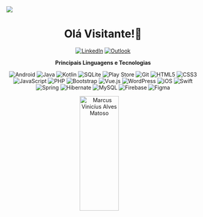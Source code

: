 <img src="https://1.bp.blogspot.com/-7A4WynwLsMw/XbBpCXG8fHI/AAAAAAAAMt4/uOa1bpLskYgrwGbllhSu2SDj_Mig8SXJQCLcBGAsYHQ/s1600/2000_600px.gif"/>

<h1 align="center">Olá Visitante!👋</h1>

<div align="center">

  <a href="https://www.linkedin.com/in/marcus-vinicius-a-matoso/">![LinkedIn](https://img.shields.io/badge/LinkedIn-0A66C2.svg?style=for-the-badge&logo=LinkedIn&logoColor=white)</a>
  <a href="mailto:marcus_matoso@hotmail.com">![Outlook](https://img.shields.io/badge/Microsoft%20Outlook-0078D4.svg?style=for-the-badge&logo=Microsoft-Outlook&logoColor=white)</a>

</div>

<div align="center">

**Principais Linguagens e Tecnologias**

 ![Android](https://img.shields.io/badge/Android-3DDC84?style=for-the-badge&logo=android&logoColor=white)
 ![Java](https://img.shields.io/badge/java-%23ED8B00.svg?style=for-the-badge&logo=openjdk&logoColor=white)
 ![Kotlin](https://img.shields.io/badge/kotlin-%237F52FF.svg?style=for-the-badge&logo=kotlin&logoColor=white)
 ![SQLite](https://img.shields.io/badge/sqlite-%2307405e.svg?style=for-the-badge&logo=sqlite&logoColor=white)
 ![Play Store](https://img.shields.io/badge/Google_Play-414141?style=for-the-badge&logo=google-play&logoColor=white)
 ![Git](https://img.shields.io/badge/git-%23F05033.svg?style=for-the-badge&logo=git&logoColor=white)
 ![HTML5](https://img.shields.io/badge/html5-%23E34F26.svg?style=for-the-badge&logo=html5&logoColor=white)
 ![CSS3](https://img.shields.io/badge/css3-%231572B6.svg?style=for-the-badge&logo=css3&logoColor=white)
 ![JavaScript](https://img.shields.io/badge/javascript-%23323330.svg?style=for-the-badge&logo=javascript&logoColor=%23F7DF1E)
 ![PHP](https://img.shields.io/badge/php-%23777BB4.svg?style=for-the-badge&logo=php&logoColor=white)
 ![Bootstrap](https://img.shields.io/badge/bootstrap-%238511FA.svg?style=for-the-badge&logo=bootstrap&logoColor=white)
 ![Vue.js](https://img.shields.io/badge/vuejs-%2335495e.svg?style=for-the-badge&logo=vuedotjs&logoColor=%234FC08D)
 ![WordPress](https://img.shields.io/badge/WordPress-%23117AC9.svg?style=for-the-badge&logo=WordPress&logoColor=white)
 ![iOS](https://img.shields.io/badge/iOS-000000?style=for-the-badge&logo=ios&logoColor=white)
 ![Swift](https://img.shields.io/badge/swift-F54A2A?style=for-the-badge&logo=swift&logoColor=white)
 ![Spring](https://img.shields.io/badge/spring-%236DB33F.svg?style=for-the-badge&logo=spring&logoColor=white)
 ![Hibernate](https://img.shields.io/badge/Hibernate-59666C?style=for-the-badge&logo=Hibernate&logoColor=white)
 ![MySQL](https://img.shields.io/badge/mysql-%2300f.svg?style=for-the-badge&logo=mysql&logoColor=white)
 ![Firebase](https://img.shields.io/badge/firebase-%23039BE5.svg?style=for-the-badge&logo=firebase)
 ![Figma](https://img.shields.io/badge/figma-%23F24E1E.svg?style=for-the-badge&logo=figma&logoColor=white)
</div>

<div align="center">
<img src="https://github-readme-stats.vercel.app/api?username=viniciusmatoso&&theme=dark&show_icons=true" alt="Marcus Vinicíus Alves Matoso" style="display:inline-block; margin-right: 20px; width: 45%; height: 300px;"/>

</div>
